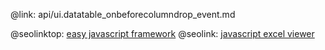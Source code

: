@link: api/ui.datatable_onbeforecolumndrop_event.md

@seolinktop: [easy javascript framework](https://webix.com)
@seolink: [javascript excel viewer](https://webix.com/widget/excel_viewer/)